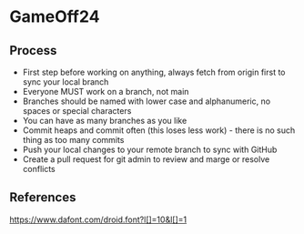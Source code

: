 # GameOff24
## Process
* First step before working on anything, always fetch from origin first to sync your local branch
* Everyone MUST work on a branch, not main
* Branches should be named with lower case and alphanumeric, no spaces or special characters
* You can have as many branches as you like
* Commit heaps and commit often (this loses less work) - there is no such thing as too many commits
* Push your local changes to your remote branch to sync with GitHub
* Create a pull request for git admin to review and marge or resolve conflicts

## References
https://www.dafont.com/droid.font?l[]=10&l[]=1
